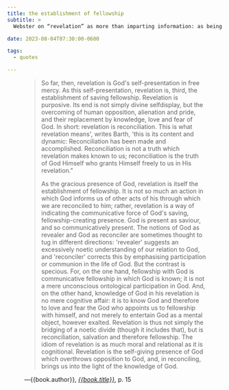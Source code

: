 ```yaml
---
title: the establishment of fellowship
subtitle: >
  Webster on “revelation” as more than imparting information: as being God’s very presence.

date: 2023-08-04T07:30:00-0600

tags:
  - quotes

---
```


<figure class='quotation'>

> So far, then, revelation is God's self-presentation in free mercy. As this self-presentation, revelation is, third, the establishment of saving fellowship. Revelation is purposive. Its end is not simply divine selfdisplay, but the overcoming of human opposition, alienation and pride, and their replacement by knowledge, love and fear of God. In short: revelation is reconciliation. This is what revelation means', writes Barth, 'this is its content and dynamic: Reconciliation has been made and accomplished. Reconciliation is not a truth which revelation makes known to us; reconciliation is the truth of God Himself who grants Himself freely to us in His revelation."
>
> As the gracious presence of God, revelation is itself the establishment of fellowship. It is not so much an action in which God informs us of other acts of his through which we are reconciled to him; rather, revelation is a way of indicating the communicative force of God's saving, fellowship-creating presence. God is present as saviour, and so communicatively present. The notions of God as revealer and God as reconciler are sometimes thought to tug in different directions: 'revealer' suggests an excessively noetic understanding of our relation to God, and 'reconciler' corrects this by emphasising participation or communion in the life of God. But the contrast is specious. For, on the one hand, fellowship with God is communicative fellowship in which God is known; it is not a mere unconscious ontological participation in God. And, on the other hand, knowledge of God in his revelation is no mere cognitive affair: it is to know God and therefore to love and fear the God who appoints us to fellowship with himself, and not merely to entertain God as a mental object, however exalted. Revelation is thus not simply the bridging of a noetic divide (though it includes that), but is reconciliation, salvation and therefore fellowship. The idiom of revelation is as much moral and relational as it is cognitional. Revelation is the self-giving presence of God which overthrows opposition to God, and, in reconciling, brings us into the light of the knowledge of God.

<figcaption>—{{book.author}}, <a href="{{book.link}}"><cite>{{book.title}}</cite></a>, p. 15</figcaption>

</figure>
